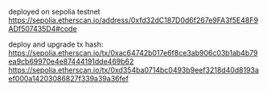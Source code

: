 deployed on sepolia testnet
https://sepolia.etherscan.io/address/0xfd32dC187D0d6f267e9FA3f5E48F9ADf507435D4#code

deploy and upgrade tx hash:
https://sepolia.etherscan.io/tx/0xac64742b017e6f8ce3ab906c03b1ab4b79ea9cb69970e4e87444191dde469b62
https://sepolia.etherscan.io/tx/0xd354ba0714bc0493b9eef3218d40d8193aef000a14203086827f339a39a36fef